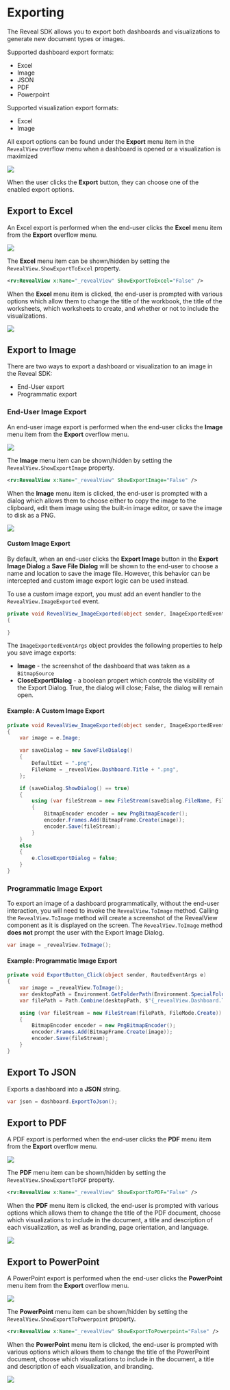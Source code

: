 # Exporting

The Reveal SDK allows you to export both dashboards and visualizations to generate new document types or images.

Supported dashboard export formats:
- Excel
- Image
- JSON
- PDF
- Powerpoint

Supported visualization export formats:
- Excel
- Image

All export options can be found under the **Export** menu item in the `RevealView` overflow menu when a dashboard is opened or a visualization is maximized

![](images/export-menu-item.jpg)

When the user clicks the **Export** button, they can choose one of the enabled export options.

## Export to Excel
An Excel export is performed when the end-user clicks the **Excel** menu item from the **Export** overflow menu.

![](images/export-excel.jpg)

The **Excel** menu item can be shown/hidden by setting the `RevealView.ShowExportToExcel` property.

```xml
<rv:RevealView x:Name="_revealView" ShowExportToExcel="False" />
```

When the **Excel** menu item is clicked, the end-user is prompted with various options which allow them to change the title of the workbook, the title of the worksheets, which worksheets to create, and whether or not to include the visualizations.

![](images/export-excel-options.jpg)


## Export to Image
There are two ways to export a dashboard or visualization to an image in the Reveal SDK:
- End-User export
- Programmatic export

### End-User Image Export
An end-user image export is performed when the end-user clicks the **Image** menu item from the **Export** overflow menu.

![](images/export-image.jpg)

The **Image** menu item can be shown/hidden by setting the `RevealView.ShowExportImage` property.

```xml
<rv:RevealView x:Name="_revealView" ShowExportImage="False" />
```

When the **Image** menu item is clicked, the end-user is prompted with a dialog which allows them to choose either to copy the image to the clipboard, edit them image using the built-in image editor, or save the image to disk as a PNG.

![](images/export-image-options.jpg)

#### Custom Image Export
By default, when an end-user clicks the **Export Image** button in the **Export Image Dialog** a **Save File Dialog** will be shown to the end-user to choose a name and location to save the image file. However, this behavior can be intercepted and custom image export logic can be used instead.

To use a custom image export, you must add an event handler to the `RevealView.ImageExported` event.

```cs
private void RevealView_ImageExported(object sender, ImageExportedEventArgs e)
{

}
```

The `ImageExportedEventArgs` object provides the following properties to help you save image exports:
- **Image** - the screenshot of the dashboard that was taken as a `BitmapSource`
- **CloseExportDialog** - a boolean propert which controls the visibility of the Export Dialog. True, the dialog will close; False, the dialog will remain open.

#### Example: A Custom Image Export

```cs
private void RevealView_ImageExported(object sender, ImageExportedEventArgs e)
{
    var image = e.Image;

    var saveDialog = new SaveFileDialog()
    {
        DefaultExt = ".png",
        FileName = _revealView.Dashboard.Title + ".png",
    };

    if (saveDialog.ShowDialog() == true)
    {
        using (var fileStream = new FileStream(saveDialog.FileName, FileMode.Create))
        {
            BitmapEncoder encoder = new PngBitmapEncoder();
            encoder.Frames.Add(BitmapFrame.Create(image));
            encoder.Save(fileStream);
        }
    }
    else
    {
        e.CloseExportDialog = false;
    }
}

```

### Programmatic Image Export
To export an image of a dashboard programmatically, without the end-user interaction, you will need to invoke the `RevealView.ToImage` method. Calling the `RevealView.ToImage` method will create a screenshot of the RevealView component as it is displayed on the screen. The ``RevealView.ToImage`` method **does not** prompt the user with the Export Image Dialog.

```cs
var image = _revealView.ToImage();
```

#### Example: Programmatic Image Export

```cs
private void ExportButton_Click(object sender, RoutedEventArgs e)
{
    var image = _revealView.ToImage();
    var desktopPath = Environment.GetFolderPath(Environment.SpecialFolder.DesktopDirectory);
    var filePath = Path.Combine(desktopPath, $"{_revealView.Dashboard.Title}.png");

    using (var fileStream = new FileStream(filePath, FileMode.Create))
    {
        BitmapEncoder encoder = new PngBitmapEncoder();
        encoder.Frames.Add(BitmapFrame.Create(image));
        encoder.Save(fileStream);
    }            
}
```

## Export To JSON
Exports a dashboard into a **JSON** string.

```cs
var json = dashboard.ExportToJson();
```

## Export to PDF
A PDF export is performed when the end-user clicks the **PDF** menu item from the **Export** overflow menu.

![](images/export-pdf.jpg)

The **PDF** menu item can be shown/hidden by setting the `RevealView.ShowExportToPDF` property.

```xml
<rv:RevealView x:Name="_revealView" ShowExportToPDF="False" />
```

When the **PDF** menu item is clicked, the end-user is prompted with various options which allows them to change the title of the PDF document, choose which visualizations to include in the document, a title and description of each visualization, as well as branding, page orientation, and language.

![](images/export-pdf-options.jpg)

## Export to PowerPoint
A PowerPoint export is performed when the end-user clicks the **PowerPoint** menu item from the **Export** overflow menu. 

![](images/export-powerpoint.jpg)

The **PowerPoint** menu item can be shown/hidden by setting the `RevealView.ShowExportToPowerpoint` property.

```xml
<rv:RevealView x:Name="_revealView" ShowExportToPowerpoint="False" />
```

When the **PowerPoint** menu item is clicked, the end-user is prompted with various options which allows them to change the title of the PowerPoint document, choose which visualizations to include in the document, a title and description of each visualization, and branding.

![](images/export-powerpoint-options.jpg)